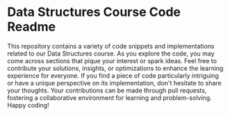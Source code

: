 # Data Structures Course Code Readme

This repository contains a variety of code snippets and implementations related to our Data Structures course. As you explore the code, you may come across sections that pique your interest or spark ideas. Feel free to contribute your solutions, insights, or optimizations to enhance the learning experience for everyone. If you find a piece of code particularly intriguing or have a unique perspective on its implementation, don't hesitate to share your thoughts. Your contributions can be made through pull requests, fostering a collaborative environment for learning and problem-solving. Happy coding!
